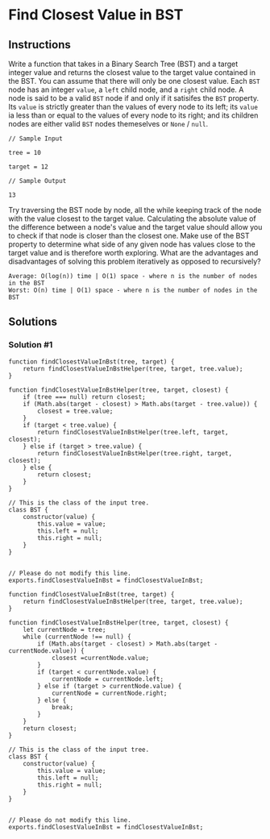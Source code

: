 # Find Closest Value in BST

## Instructions

Write a function that takes in a Binary Search Tree (BST) and a target integer value and returns the closest value to the target value contained in the BST.  You can assume that there will only be one closest value.  Each ```BST``` node has an integer ```value```, a ```left``` child node, and a ```right``` child node.  A node is said to be a valid ```BST``` node if and only if it satisifes the ```BST``` property.  Its ```value``` is strictly greater than the values of every node to its left; its ```value``` ia less than or equal to the values of every node to its right; and its children nodes are either valid ```BST``` nodes themeselves or ```None``` / ```null```.

``` 
// Sample Input

tree = 10

target = 12

// Sample Output

13
```

Try traversing the BST node by node, all the while keeping track of the node with the value closest to the target value.  Calculating the absolute value of the difference between a node's value and the target value should allow you to check if that node is closer than the closest one.  Make use of the BST property to determine what side of any given node has values close to the target value and is therefore worth exploring.  What are the advantages and disadvantages of solving this problem iteratively as opposed to recursively?

```
Average: O(log(n)) time | O(1) space - where n is the number of nodes in the BST
Worst: O(n) time | O(1) space - where n is the number of nodes in the BST
```

## Solutions

### Solution #1

```
function findClosestValueInBst(tree, target) {
	return findClosestValueInBstHelper(tree, target, tree.value);
}

function findClosestValueInBstHelper(tree, target, closest) {
	if (tree === null) return closest;
	if (Math.abs(target - closest) > Math.abs(target - tree.value)) {
		closest = tree.value;
	}
	if (target < tree.value) {
		return findClosestValueInBstHelper(tree.left, target, closest);
	} else if (target > tree.value) {
		return findClosestValueInBstHelper(tree.right, target, closest);
	} else {
		return closest;
	}
}

// This is the class of the input tree.
class BST {
	constructor(value) {
		this.value = value;
		this.left = null;
		this.right = null;
	}
}


// Please do not modify this line.
exports.findClosestValueInBst = findClosestValueInBst;
```

```
function findClosestValueInBst(tree, target) {
	return findClosestValueInBstHelper(tree, target, tree.value);
}

function findClosestValueInBstHelper(tree, target, closest) {
	let currentNode = tree;
	while (currentNode !== null) {
		if (Math.abs(target - closest) > Math.abs(target - currentNode.value)) {
			closest =currentNode.value;
		}
		if (target < currentNode.value) {
			currentNode = currentNode.left;
		} else if (target > currentNode.value) {
			currentNode = currentNode.right;
		} else {
			break;
		}
	}
	return closest;
}

// This is the class of the input tree.
class BST {
	constructor(value) {
		this.value = value;
		this.left = null;
		this.right = null;
	}
}


// Please do not modify this line.
exports.findClosestValueInBst = findClosestValueInBst;
```
